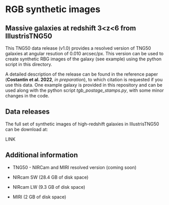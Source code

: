 # RGB synthetic images

## Massive galaxies at redshift 3<z<6 from IllustrisTNG50

This TNG50 data release (v1.0) provides a resolved version of TNG50 galaxies at angular resution of 0.010 arcsec/px. This version can be used to create synthetic RBG images of the galaxy (see example) using the python script in this directory.

A detailed description of the release can be found in the reference paper (**Costantin et al. 2022**, *in preparation*), to which citation is requested if you use this data. One example galaxy is provided in this repository and can be used along with the python script *tgb_postage_stamps.py*, with some minor changes in the code.

## Data releases

The full set of synthetic images of high-redshift galaxies in IllustrisTNG50 can be download at:

LINK

## Additional information

* TNG50 - NIRCam and MIRI resolved version (coming soon)

* NIRcam SW (28.4 GB of disk space)

* NIRcam LW  (9.3 GB of disk space)

* MIRI (2 GB of disk space)
